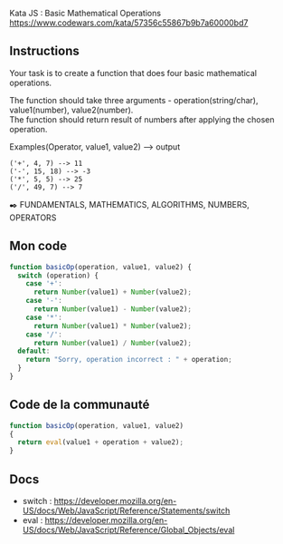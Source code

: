 Kata JS : Basic Mathematical Operations https://www.codewars.com/kata/57356c55867b9b7a60000bd7

## Instructions
Your task is to create a function that does four basic mathematical operations.

The function should take three arguments - operation(string/char), value1(number), value2(number).  
The function should return result of numbers after applying the chosen operation.

Examples(Operator, value1, value2) --> output
```
('+', 4, 7) --> 11
('-', 15, 18) --> -3
('*', 5, 5) --> 25
('/', 49, 7) --> 7
```
✒️ FUNDAMENTALS, MATHEMATICS, ALGORITHMS, NUMBERS, OPERATORS

## Mon code
```js
function basicOp(operation, value1, value2) {
  switch (operation) {
    case '+':
      return Number(value1) + Number(value2);
    case '-':
      return Number(value1) - Number(value2);
    case '*':
      return Number(value1) * Number(value2);
    case '/':
      return Number(value1) / Number(value2);
  default:
    return "Sorry, operation incorrect : " + operation;
  }
}
```

## Code de la communauté
```js
function basicOp(operation, value1, value2)
{
  return eval(value1 + operation + value2);
}
```

## Docs
- switch : https://developer.mozilla.org/en-US/docs/Web/JavaScript/Reference/Statements/switch
- eval : https://developer.mozilla.org/en-US/docs/Web/JavaScript/Reference/Global_Objects/eval
